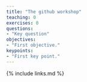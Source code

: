 ```yaml
---
title: "The github workshop"
teaching: 0
exercises: 0
questions:
- "Key question"
objectives:
- "First objective."
keypoints:
- "First key point."
---
```


{% include links.md %}
